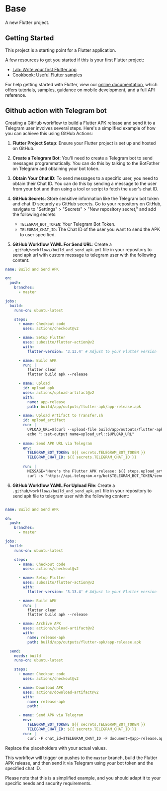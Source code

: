 # Base

A new Flutter project.

## Getting Started

This project is a starting point for a Flutter application.

A few resources to get you started if this is your first Flutter project:

- [Lab: Write your first Flutter app](https://flutter.dev/docs/get-started/codelab)
- [Cookbook: Useful Flutter samples](https://flutter.dev/docs/cookbook)

For help getting started with Flutter, view our
[online documentation](https://flutter.dev/docs), which offers tutorials,
samples, guidance on mobile development, and a full API reference.


## Github action with Telegram bot
Creating a GitHub workflow to build a Flutter APK release and send it to a Telegram user involves several steps. Here's a simplified example of how you can achieve this using GitHub Actions:

1. **Flutter Project Setup**: Ensure your Flutter project is set up and hosted on GitHub.

2. **Create a Telegram Bot**: You'll need to create a Telegram bot to send messages programmatically. You can do this by talking to the BotFather on Telegram and obtaining your bot token.

3. **Obtain Your Chat ID**: To send messages to a specific user, you need to obtain their Chat ID. You can do this by sending a message to the user from your bot and then using a tool or script to fetch the user's chat ID.

4. **GitHub Secrets**: Store sensitive information like the Telegram bot token and chat ID securely as GitHub secrets. Go to your repository on GitHub, navigate to "Settings" > "Secrets" > "New repository secret," and add the following secrets:

   - `TELEGRAM_BOT_TOKEN`: Your Telegram Bot Token.
   - `TELEGRAM_CHAT_ID`: The Chat ID of the user you want to send the APK to user specified.

5. **GitHub Workflow YAML For Send URL**: Create a `.github/workflows/build_and_send_apk.yml` file in your repository to send apk url with custom message to telegram user with the following content:

```yaml
name: Build and Send APK

on:
  push:
    branches:
      - master

jobs:
  build:
    runs-on: ubuntu-latest

    steps:
      - name: Checkout code
        uses: actions/checkout@v2

      - name: Setup Flutter
        uses: subosito/flutter-action@v2
        with:
          flutter-version: '3.13.4' # Adjust to your Flutter version

      - name: Build APK
        run: |
          flutter clean
          flutter build apk --release

      - name: upload
        id: upload_apk
        uses: actions/upload-artifact@v2
        with:
          name: app-release
          path: build/app/outputs/flutter-apk/app-release.apk

      - name: Upload Artifact to Transfer.sh
        id: upload_artifact
        run: |
          UPLOAD_URL=$(curl --upload-file build/app/outputs/flutter-apk/app-release.apk https://transfer.sh/app-release.apk)
          echo "::set-output name=upload_url::$UPLOAD_URL"
      
      - name: Send APK URL via Telegram
        env:
          TELEGRAM_BOT_TOKEN: ${{ secrets.TELEGRAM_BOT_TOKEN }}
          TELEGRAM_CHAT_ID: ${{ secrets.TELEGRAM_CHAT_ID }}
          
        run: |
          MESSAGE="Here's the Flutter APK release: ${{ steps.upload_artifact.outputs.upload_url }}"
          curl -s "https://api.telegram.org/bot$TELEGRAM_BOT_TOKEN/sendMessage" -d "chat_id=$TELEGRAM_CHAT_ID" -d "text=$MESSAGE"

```
6. **GitHub Workflow YAML For Upload File**: Create a `.github/workflows/build_and_send_apk.yml` file in your repository to send apk file to telegram user with the following content:

```yaml

name: Build and Send APK

on:
  push:
    branches:
      - master

jobs:
  build:
    runs-on: ubuntu-latest

    steps:
      - name: Checkout code
        uses: actions/checkout@v2

      - name: Setup Flutter
        uses: subosito/flutter-action@v2
        with:
          flutter-version: '3.13.4' # Adjust to your Flutter version

      - name: Build APK
        run: |
          flutter clean
          flutter build apk --release

      - name: Archive APK
        uses: actions/upload-artifact@v2
        with:
          name: release-apk
          path: build/app/outputs/flutter-apk/app-release.apk

  send:
    needs: build
    runs-on: ubuntu-latest

    steps:
      - name: Checkout code
        uses: actions/checkout@v2

      - name: Download APK
        uses: actions/download-artifact@v2
        with:
          name: release-apk
          path: .

      - name: Send APK via Telegram
        env:
          TELEGRAM_BOT_TOKEN: ${{ secrets.TELEGRAM_BOT_TOKEN }}
          TELEGRAM_CHAT_ID: ${{ secrets.TELEGRAM_CHAT_ID }}
        run: |
          curl -F chat_id=$TELEGRAM_CHAT_ID -F document=@app-release.apk "https://api.telegram.org/bot$TELEGRAM_BOT_TOKEN/sendDocument"

```
Replace the placeholders with your actual values.

This workflow will trigger on pushes to the `master` branch, build the Flutter APK release, and then send it via Telegram using your bot token and the specified chat ID.

Please note that this is a simplified example, and you should adapt it to your specific needs and security requirements.


